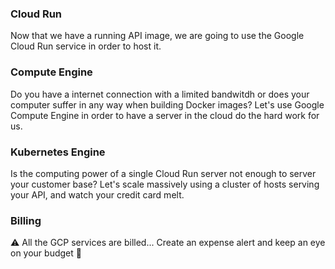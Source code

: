 
### Cloud Run

Now that we have a running API image, we are going to use the Google Cloud Run service in order to host it.

### Compute Engine

Do you have a internet connection with a limited bandwitdh or does your computer suffer in any way when building Docker images?
Let's use Google Compute Engine in order to have a server in the cloud do the hard work for us.

### Kubernetes Engine

Is the computing power of a single Cloud Run server not enough to server your customer base?
Let's scale massively using a cluster of hosts serving your API, and watch your credit card melt.

### Billing

⚠️ All the GCP services are billed... Create an expense alert and keep an eye on your budget 💸
